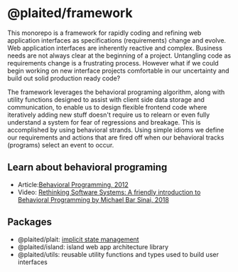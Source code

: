 # @plaited/framework

This monorepo is a framework for rapidly coding and refining web application interfaces as specifications (requirements) change and evolve. Web application interfaces are inherently reactive and complex. Business needs are not always clear at the beginning of a project. Untangling code as requirements change is a frustrating process. However what if we could begin working on new interface projects comfortable in our uncertainty and build out solid production ready code?

The framework leverages the behavioral programing algorithm, along with utility functions designed to assist with client side data storage and communication, to enable us to design flexible frontend code where iteratively adding new stuff doesn't require us to relearn or even fully understand a system for fear of regressions and breakage. This is accomplished by using behavioral strands. Using simple idioms we define our requirements and actions that are fired off when our behavioral tracks (programs) select an event to occur. 

## Learn about behavioral programing
- Article:[Behavioral Programming, 2012](https://m-cacm.acm.org/magazines/2012/7/151241-behavioral-programming/fulltext)
- Video: [Rethinking Software Systems: A friendly introduction to Behavioral Programming by Michael Bar Sinai, 2018](https://youtu.be/PW8VdWA0UcA)


## Packages
- @plaited/plait: [implicit state management](https://github.com/plaited/plaited/wiki/Behavioral)
- @plaited/island: island web app architecture library
- @plaited/utils: reusable utility functions and types used to build user interfaces

